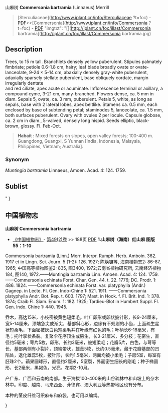 山麻树 **Commersonia bartramia** (Linnaeus) Merrill

> [Sterculiaceae](http://www.iplant.cn/info/Sterculiaceae ?t=foc) - [PDF](http://iplant.cn/foc/pdf/Sterculiaceae.pdf)>>[Commersonia](http://www.iplant.cn/info/Commersonia ?t=foc) - [PDF](http://www.iplant.cn/foc/pdf/Commersonia.pdf)
  "imgtxt": "[](http://iplant.cn/foc/illast/Commersonia bartramia](http://iplant.cn/foc/illast/Commersonia bartramia.jpg)

## Description

Trees, to 15 m tall. Branchlets densely yellow puberulent. Stipules palmately fimbriate; petiole 0.6-1.8 cm, hairy; leaf blade broadly ovate or ovate-lanceolate, 9-24 × 5-14 cm, abaxially densely gray-white puberulent, adaxially sparsely stellate puberulent, base obliquely cordate, margin irregularly dentate <br clear=all> and red ciliate, apex acute or acuminate. Inflorescence terminal or axillary, a compound cyme, 3-21 cm, many-branched. Flowers dense, ca. 5 mm in diam. Sepals 5, ovate, ca. 3 mm, puberulent. Petals 5, white, as long as sepals, base with 2 lateral lobes, apex beltlike. Stamens ca. 0.5 mm, each enclosed by base of subtending petal; staminodes 5, lanceolate, ca. 1.5 mm, both surfaces puberulent. Ovary with ovules 2 per locule. Capsule globose, ca. 2 cm in diam., 5-valved, densely long hispid. Seeds elliptic, black-brown, glossy. Fl. Feb-Oct.
> **Habait** : 
> Mixed forests on slopes, open valley forests; 100-400 m. Guangdong, Guangxi, S Yunnan [India, Indonesia, Malaysia, Philippines, Vietnam; Australia].

### Synonym
*Muntingia bartramia* Linnaeus, Amoen. Acad. 4: 124. 1759.

## Sublist
"
}
## 中国植物志

**山麻树 Commersonia bartramia**

* [《中国植物志》](http://www.iplant.cn/frps)- [第49(2)卷](http://www.iplant.cn/frps/vol/49(2)) >> 188页 [PDF](http://www.iplant.cn/frps/pdf/49(2)/188.PDF)
**1.山麻树（海南）红山麻 图版55：1-10**

Commersonia bartramia (Linn.) Merr. Interpr. Rumph. Herb. Amboin. 362. 1917 et in Lingn. Sci. Journ. 5 (1-2): 126. 1927; 陈焕镛等, 海南植物志2: 86-87, 1965; 中国高等植物图鉴2: 835, 图3400, 1972;云南省植物研究所, 云南经济植物184, 图140, 1972.——Muntingia bartramia Linn. Amoen. Acad. 4: 124. 1759. ——Commersonia echinata Forst. Char. Gen. 44. t. 22. 1776; DC. Prodr. 1: 486. 1824. ——Commersonia echinata Forst. var. platyphylla (Andr.) Gagnep. in Lecte. Fl. Gen. Indo-Chine 1: 521. 1911. ——Commersonia platyphylla Andr. Bot. Rep. t. 603. 1797; Mast. in Hook. f. Fl. Brit. Ind. 1: 378. 1874; Craib Fl. Siam. Enum. 1: 182. 1925; Tardieu-Blot in Humbert Suppl. Fl. Gen. Indo. Chine 1: 440. 1945.

乔木，高达15米，小枝密被黄色短柔毛。叶广卵形或卵状披针形，长9-24厘米，宽5-14厘米，顶端急尖或渐尖，基部斜心形，边缘有不规则的小齿，上面疏生星状短柔毛，下面密被灰白色短柔毛并在叶缘有红色的毛；叶柄长6-18毫米，有毛；托叶掌状条裂。复聚伞花序顶生或腋生，长3-21厘米，多分枝；花密生，直径约5毫米；萼片5枚，卵形，长约3毫米，被短柔毛；花瓣5片，白色，与萼等长，基部两侧有小裂片，顶端带状，雄蕊5枚，长约0.5毫米，藏于花瓣基部的凹陷处，退化雄蕊5枚，披针形，长约1.5毫米，两面均被小柔毛；子房5室，每室有胚珠2个。蒴果圆球形，直径约2厘米，5室裂，外面密生细长的刚毛；种子椭圆形，长2毫米，黑褐色，光亮。花期2-10月。

产广东、广西和云南的南部。生于海拔100-400米的山谷疏林中和山坡上的杂木林中。印度、越南、马来西亚、菲律宾、澳大利亚等热带地区也有分布。

本种的茎皮纤维可织麻布和麻袋，也可用以编绳。

}